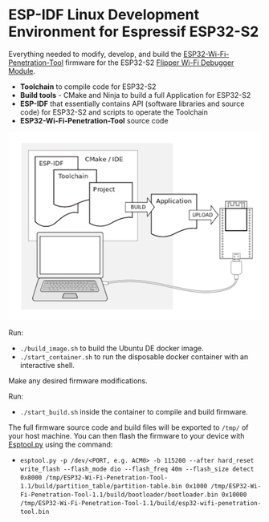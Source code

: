 # ESP-IDF Linux Development Environment for Espressif ESP32-S2

Everything needed to modify, develop, and build the [ESP32-Wi-Fi-Penetration-Tool](https://github.com/FroggMaster/ESP32-Wi-Fi-Penetration-Tool) firmware for the ESP32-S2 [Flipper Wi-Fi Debugger Module](https://docs.flipperzero.one/development/hardware/wifi-debugger-module).

- **Toolchain** to compile code for ESP32-S2
- **Build tools** - CMake and Ninja to build a full Application for ESP32-S2
- **ESP-IDF** that essentially contains API (software libraries and source code) for ESP32-S2 and scripts to operate the Toolchain
- **ESP32-Wi-Fi-Penetration-Tool** source code 

![what-you-need](/images/what-you-need.png)

Run:
- `./build_image.sh` to build the Ubuntu DE docker image.
- `./start_container.sh` to run the disposable docker container with an interactive shell.

Make any desired firmware modifications.

Run:
- `./start_build.sh` inside the container to compile and build firmware.

The full firmware source code and build files will be exported to `/tmp/` of your host machine. You can then flash the firmware to your device with [Esptool.py](https://docs.espressif.com/projects/esptool/en/latest/esp32/) using the command:
- `esptool.py -p /dev/<PORT, e.g. ACM0> -b 115200 --after hard_reset write_flash --flash_mode dio --flash_freq 40m --flash_size detect 0x8000 /tmp/ESP32-Wi-Fi-Penetration-Tool-1.1/build/partition_table/partition-table.bin 0x1000 /tmp/ESP32-Wi-Fi-Penetration-Tool-1.1/build/bootloader/bootloader.bin 0x10000 /tmp/ESP32-Wi-Fi-Penetration-Tool-1.1/build/esp32-wifi-penetration-tool.bin`
